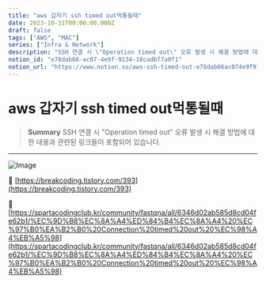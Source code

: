```yaml
---
title: "aws 갑자기 ssh timed out먹통될때"
date: 2023-10-31T00:00:00.000Z
draft: false
tags: ["AWS", "MAC"]
series: ["Infra & Network"]
description: "SSH 연결 시 \"Operation timed out\" 오류 발생 시 해결 방법에 대한 내용과 관련된 링크들이 포함되어 있습니다."
notion_id: "e78dab66-ac07-4e9f-9134-18cadbf7a0f1"
notion_url: "https://www.notion.so/aws-ssh-timed-out-e78dab66ac074e9f913418cadbf7a0f1"
---
```


# aws 갑자기 ssh timed out먹통될때

> **Summary**
> SSH 연결 시 "Operation timed out" 오류 발생 시 해결 방법에 대한 내용과 관련된 링크들이 포함되어 있습니다.

---

![Image](https://prod-files-secure.s3.us-west-2.amazonaws.com/09ccd4d5-876c-4bba-bbdf-cc77a0a11257/6bffb01b-b8a2-42b8-aa43-c4467bb4ccf8/Untitled.png?X-Amz-Algorithm=AWS4-HMAC-SHA256&X-Amz-Content-Sha256=UNSIGNED-PAYLOAD&X-Amz-Credential=ASIAZI2LB466ZSWPDUEC%2F20250724%2Fus-west-2%2Fs3%2Faws4_request&X-Amz-Date=20250724T115904Z&X-Amz-Expires=3600&X-Amz-Security-Token=IQoJb3JpZ2luX2VjEAQaCXVzLXdlc3QtMiJHMEUCIEJjMBPirymS%2BWSvSgDIHfcLfP57UhSc8nXLF3JhduSJAiEAjfwdARj%2BTd%2FIQpyF9IGu1vdpcBIzSBaWb3dUmoXRfbAq%2FwMILRAAGgw2Mzc0MjMxODM4MDUiDBntl%2Fugkb60c8VlhircA1g1PH31c1UqWG2672t5jBA6IViQb1mFcMyaXlSd8ZEiAkm91U6XTo93viS9ZOJdZYwvo4DR2mf9GN3d8fM3Yy4AVM0rG45vgwg9UY6J9y94oEFVaAwFcyiwxOoDn6HJu11jYmI62acLarJVaKGa1pzIzlTrVdZ%2BMGs0Axf44gAOVqIkqOQOqFCfbshBcoSoEJmWhmILd%2FZiSnL8Az7I7UNqBeu00CQzNE2dzkaPe2pMYhBuG8QcxySShM7K3JY8yyyxE4Zs3AYDopVfvCf%2B2jzICTVXScDSEkHqjPatxMB%2F9ue6Ce%2BYQTVjdre7apRnV58ihoaTO1Vo7G3PriMVWkrAalffj8aOOGDNeJMFX1OUjyRmQtZfasQdohtfWWwnE8U3yTYzMpzL8vhk1%2FP70uW%2F8Ss%2B1SSbjSeO4d%2FJJs5qenahSLesgDAF%2BPwskZBzn%2B09nhhCAdxTzocZ2YtR0onpWx2uSP%2Fsj%2By0oZ2bEadwD6MDWshCtTCjDoV3TzUuWzHPI5G8ww91lLKbTlTGkm2TH60uxitNNN3MgsQr77LVr1Hr5UBwr7OWbwltZcJL%2BHjCoVtsZ9fb6Y7T4tAmjCVc1AK1hG0eEHpbJ6yaZlFXm4DREdgRhPNoDbL%2FMJq%2FiMQGOqUBhsG%2BR0ZkOfqbgYJazpBDwPkoHRlZAzCgoyeIbJNqp9hQGJ6dKGBqMOu2vmvAsLHnwbtVo%2FPEtBbws0HZ0Q8fdgYgyKAzQ8ky%2FQyyFcy909PqxEhubeNzn9zgKD77c89hZ1ixkdTjx5QORSi4ghEtvXty3OO2H5p0QzUfWhzMAuysLzDfifaAtb4DzbrMgN8n9yz9QB1PG8L0jU1NAdxEhZVdNCzn&X-Amz-Signature=eb35309c4b579b999ee89002a93b32c9d6f2959b93f4b6470102fff213782d64&X-Amz-SignedHeaders=host&x-amz-checksum-mode=ENABLED&x-id=GetObject)

🔗 [https://breakcoding.tistory.com/393](https://breakcoding.tistory.com/393)

🔗 [https://spartacodingclub.kr/community/fastqna/all/6346d02ab585d8cd04fe62b1/%EC%9D%B8%EC%8A%A4%ED%84%B4%EC%8A%A4%20%EC%97%B0%EA%B2%B0%20Connection%20timed%20out%20%EC%98%A4%EB%A5%98](https://spartacodingclub.kr/community/fastqna/all/6346d02ab585d8cd04fe62b1/%EC%9D%B8%EC%8A%A4%ED%84%B4%EC%8A%A4%20%EC%97%B0%EA%B2%B0%20Connection%20timed%20out%20%EC%98%A4%EB%A5%98)

